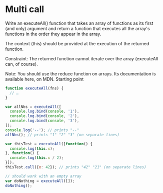 # Multi call

Write an executeAll() function that takes an array of functions as its first (and only) argument and return a function that executes all the array's functions in the order they appear in the array.

The context (this) should be provided at the execution of the returned function.

Constraint: The returned function cannot iterate over the array (executeAll can, of course).

Note: You should use the reduce function on arrays. Its documentation is available here, on MDN.
Starting point

```js
function executeAll(fns) {
  // …
}

var allNbs = executeAll([
  console.log.bind(console, '1'),
  console.log.bind(console, '2'),
  console.log.bind(console, '3'),
]);
console.log('--'); // prints "--"
allNbs(); // prints "1" "2" "3" (on separate lines)

var thisTest = executeAll([function() {
  console.log(this.x);
}, function() {
  console.log(this.x / 2);
}]);
thisTest.call({x: 42}); // prints "42" "21" (on separate lines)

// should work with an empty array
var doNothing = executeAll([]);
doNothing();

```
